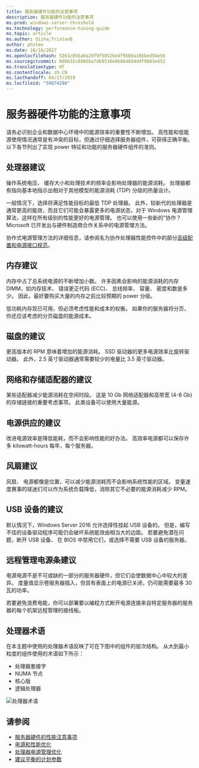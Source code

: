 ```yaml
---
title: 服务器硬件功能的注意事项
description: 服务器硬件功能的注意事项
ms.prod: windows-server-threshold
ms.technology: performance-tuning-guide
ms.topic: article
ms.author: Qizha;TristanB
author: phstee
ms.date: 10/16/2017
ms.openlocfilehash: 5261c856a0a29f9f58526e4f9580a16bbed5be56
ms.sourcegitcommit: 0d0b32c8986ba7db9536e0b8648d4ddf9b03e452
ms.translationtype: HT
ms.contentlocale: zh-CN
ms.lasthandoff: 04/17/2019
ms.locfileid: "59874298"
---
```

# <a name="server-hardware-power-considerations"></a>服务器硬件功能的注意事项

请务必识别企业和数据中心环境中的能源效率的重要性不断增加。 高性能和低能源使用情况通常是有冲突的目标，但通过仔细选择服务器组件，可获得正确平衡。 以下各节列出了实现 power 特征和功能的服务器硬件组件的准则。

## <a name="processor-recommendations"></a>处理器建议

操作系统电压、 缓存大小和处理技术的频率会影响处理器的能源消耗。 处理器都有指向基本地指示出相对于其他模型的能源消耗 (TDP) 分级的热量设计。

一般情况下，选择将满足性能目标的最低 TDP 处理器。 此外，较新代的处理器是通常更高的能效，而且它们可能会暴露更多的电源状态，对于 Windows 电源管理算法，这样在所有级别的性能更好的电源管理。 也可以使用一些新的"协作？ Microsoft 已开发出与硬件制造商合作关系中的电源管理方法。

协作式电源管理方法的详细信息，请参阅名为协作处理器性能控件中的部分[高级配置和电源接口规范](http://www.uefi.org/sites/default/files/resources/ACPI_5_1release.pdf)。


## <a name="memory-recommendations"></a>内存建议
内存中占了总系统电源的不断增加小数。 许多因素会影响的能源消耗的内存 DIMM，如内存技术、 错误更正代码 (ECC)、 总线频率、 容量、 密度和数是多少。 因此，最好要购买大量的内存之前比较预期的 power 分级。

低功耗内存现已可用，但必须考虑性能和成本的权衡。 如果你的服务器将分页，你还应该考虑的分页磁盘的能源成本。


## <a name="disks-recommendations"></a>磁盘的建议
更高版本的 RPM 意味着增加的能源消耗。 SSD 驱动器的更多电源效率比旋转驱动器。 此外，2.5 英寸驱动器通常需要较少的电量比 3.5 英寸驱动器。

## <a name="network-and-storage-adapter-recommendations"></a>网络和存储适配器的建议
某些适配器减少能源消耗在空闲时段。 这是 10 Gb 网络适配器和高带宽 (4-8 Gb) 的存储链接的重要考虑事项。 此类设备可以使用大量能源。


## <a name="power-supply-recommendations"></a>电源供应的建议
改进电源效率是降低能耗，而不会影响性能的好办法。 高效率电源都可以保存许多 kilowatt-hours 每年，每个服务器。


## <a name="fan-recommendations"></a>风扇建议
风扇、 电源都像是位置，可以减少能源消耗而不会影响系统性能的区域。 变量速度赛事的球迷们可以作为系统负载降低，消除其它不必要的能源消耗减少 RPM。


## <a name="usb-devices-recommendations"></a>USB 设备的建议
默认情况下，Windows Server 2016 允许选择性挂起 USB 设备的。 但是，编写不佳的设备驱动程序可能仍会破坏系统能效由相当大的边距。 若要避免潜在问题，断开 USB 设备、 在 BIOS 中禁用它们，或选择不需要 USB 设备的服务器。


## <a name="remotely-managed-power-strip-recommendations"></a>远程管理电源条建议
电源电源不是不可或缺的一部分的服务器硬件，但它们会使数据中心中较大的差异。 度量值显示卷服务器插入，但具有表面上的电源已关闭，仍可能需要最多 30 瓦的功率。

若要避免浪费电能，你可以部署要以编程方式断开电源连接来自特定服务器的服务器的每个机架远程管理的接线板。

## <a name="processor-terminology"></a>处理器术语
在本主题中使用的处理器术语反映了可在下图中的组件的层次结构。 从大到最小粒度的组件使用的术语如下所示：

-   处理器套接字
-   NUMA 节点
-   核心版
-   逻辑处理器

![处理器术语](../media/perftune-guide-figure-1.png)

## <a name="see-also"></a>请参阅
- [服务器硬件的性能注意事项](index.md)
- [电源和性能优化](power/power-performance-tuning.md)
- [处理器电源管理优化](power/processor-power-management-tuning.md)
- [建议平衡的计划参数](power/recommended-balanced-plan-parameters.md)
